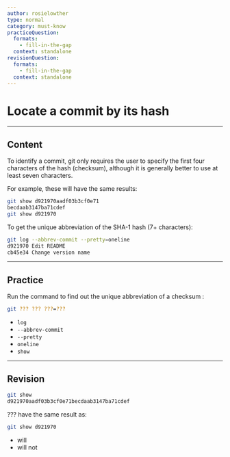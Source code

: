 ```yaml
---
author: rosielowther
type: normal
category: must-know
practiceQuestion:
  formats:
    - fill-in-the-gap
  context: standalone
revisionQuestion:
  formats:
    - fill-in-the-gap
  context: standalone
---
```


# Locate a commit by its hash


---

## Content

To identify a commit, git only requires the user to specify the first four characters of the hash (checksum), although it is generally better to use at least seven characters.

For example, these will have the same results:

```bash
git show d921970aadf03b3cf0e71
becdaab3147ba71cdef
git show d921970
```

To get the unique abbreviation of the SHA-1 hash (7+ characters):

```bash
git log --abbrev-commit --pretty=oneline
d921970 Edit README
cb45e34 Change version name 
```


---

## Practice

Run the command to find out the unique abbreviation of a checksum :

```bash
git ??? ??? ???=???
```

- `log`
- `--abbrev-commit`
- `--pretty`
- `oneline`
- `show`


---

## Revision

```bash
git show 
d921970aadf03b3cf0e71becdaab3147ba71cdef
```

??? have the same result as:

```bash
git show d921970
```

- will
- will not
